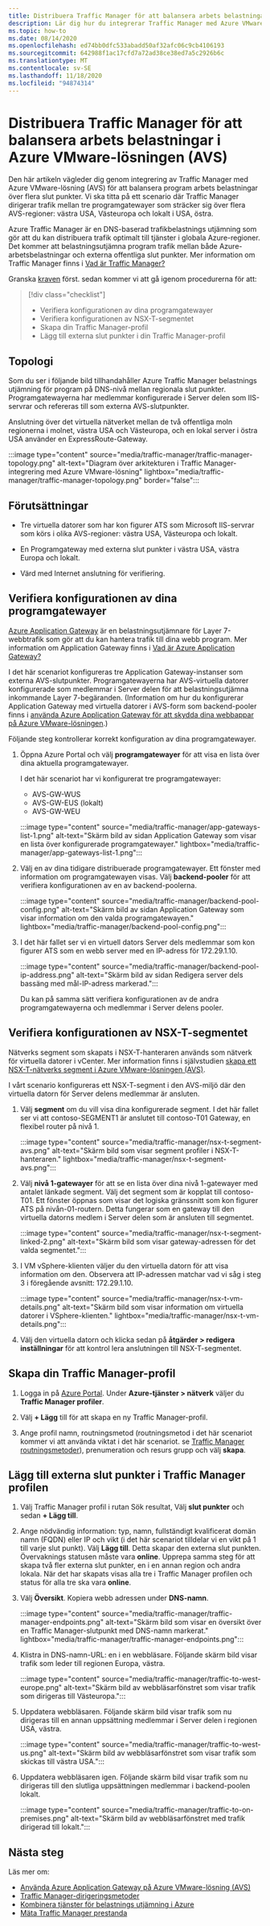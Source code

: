 ```yaml
---
title: Distribuera Traffic Manager för att balansera arbets belastningar i Azure VMware-lösningen (AVS)
description: Lär dig hur du integrerar Traffic Manager med Azure VMware-lösningen (AVS) för att balansera program arbets belastningar över flera slut punkter i olika regioner.
ms.topic: how-to
ms.date: 08/14/2020
ms.openlocfilehash: ed74bb0dfc533abadd50af32afc06c9cb4106193
ms.sourcegitcommit: 642988f1ac17cfd7a72ad38ce38ed7a5c2926b6c
ms.translationtype: MT
ms.contentlocale: sv-SE
ms.lasthandoff: 11/18/2020
ms.locfileid: "94874314"
---
```

# <a name="deploy-traffic-manager-to-balance-azure-vmware-solution-avs-workloads"></a>Distribuera Traffic Manager för att balansera arbets belastningar i Azure VMware-lösningen (AVS)

Den här artikeln vägleder dig genom integrering av Traffic Manager med Azure VMware-lösning (AVS) för att balansera program arbets belastningar över flera slut punkter. Vi ska titta på ett scenario där Traffic Manager dirigerar trafik mellan tre programgatewayer som sträcker sig över flera AVS-regioner: västra USA, Västeuropa och lokalt i USA, östra. 

Azure Traffic Manager är en DNS-baserad trafikbelastnings utjämning som gör att du kan distribuera trafik optimalt till tjänster i globala Azure-regioner. Det kommer att belastningsutjämna program trafik mellan både Azure-arbetsbelastningar och externa offentliga slut punkter. Mer information om Traffic Manager finns i [Vad är Traffic Manager?](../traffic-manager/traffic-manager-overview.md)

Granska [kraven](#prerequisites) först. sedan kommer vi att gå igenom procedurerna för att:

> [!div class="checklist"]
> * Verifiera konfigurationen av dina programgatewayer
> * Verifiera konfigurationen av NSX-T-segmentet
> * Skapa din Traffic Manager-profil
> * Lägg till externa slut punkter i din Traffic Manager-profil

## <a name="topology"></a>Topologi

Som du ser i följande bild tillhandahåller Azure Traffic Manager belastnings utjämning för program på DNS-nivå mellan regionala slut punkter. Programgatewayerna har medlemmar konfigurerade i Server delen som IIS-servrar och refereras till som externa AVS-slutpunkter.

Anslutning över det virtuella nätverket mellan de två offentliga moln regionerna i molnet, västra USA och Västeuropa, och en lokal server i östra USA använder en ExpressRoute-Gateway.   

:::image type="content" source="media/traffic-manager/traffic-manager-topology.png" alt-text="Diagram över arkitekturen i Traffic Manager-integrering med Azure VMware-lösning" lightbox="media/traffic-manager/traffic-manager-topology.png" border="false":::
 
## <a name="prerequisites"></a>Förutsättningar

- Tre virtuella datorer som har kon figurer ATS som Microsoft IIS-servrar som körs i olika AVS-regioner: västra USA, Västeuropa och lokalt. 

- En Programgateway med externa slut punkter i västra USA, västra Europa och lokalt.

- Värd med Internet anslutning för verifiering. 

## <a name="verify-configuration-of-your-application-gateways"></a>Verifiera konfigurationen av dina programgatewayer

[Azure Application Gateway](https://azure.microsoft.com/services/application-gateway/) är en belastningsutjämnare för Layer 7-webbtrafik som gör att du kan hantera trafik till dina webb program. Mer information om Application Gateway finns i [Vad är Azure Application Gateway?](../application-gateway/overview.md) 

I det här scenariot konfigureras tre Application Gateway-instanser som externa AVS-slutpunkter. Programgatewayerna har AVS-virtuella datorer konfigurerade som medlemmar i Server delen för att belastningsutjämna inkommande Layer 7-begäranden. (Information om hur du konfigurerar Application Gateway med virtuella datorer i AVS-form som backend-pooler finns i [använda Azure Application Gateway för att skydda dina webbappar på Azure VMware-lösningen](protect-azure-vmware-solution-with-application-gateway.md).)  

Följande steg kontrollerar korrekt konfiguration av dina programgatewayer.

1. Öppna Azure Portal och välj **programgatewayer** för att visa en lista över dina aktuella programgatewayer. 

    I det här scenariot har vi konfigurerat tre programgatewayer:
    - AVS-GW-WUS
    - AVS-GW-EUS (lokalt)
    - AVS-GW-WEU

    :::image type="content" source="media/traffic-manager/app-gateways-list-1.png" alt-text="Skärm bild av sidan Application Gateway som visar en lista över konfigurerade programgatewayer." lightbox="media/traffic-manager/app-gateways-list-1.png":::

2. Välj en av dina tidigare distribuerade programgatewayer. Ett fönster med information om programgatewayen visas. Välj **backend-pooler** för att verifiera konfigurationen av en av backend-poolerna.

   :::image type="content" source="media/traffic-manager/backend-pool-config.png" alt-text="Skärm bild av sidan Application Gateway som visar information om den valda programgatewayen." lightbox="media/traffic-manager/backend-pool-config.png":::
 
3. I det här fallet ser vi en virtuell dators Server dels medlemmar som kon figurer ATS som en webb server med en IP-adress för 172.29.1.10.
 
    :::image type="content" source="media/traffic-manager/backend-pool-ip-address.png" alt-text="Skärm bild av sidan Redigera server dels bassäng med mål-IP-adress markerad.":::

    Du kan på samma sätt verifiera konfigurationen av de andra programgatewayerna och medlemmar i Server delens pooler. 

## <a name="verify-configuration-of-the-nsx-t-segment"></a>Verifiera konfigurationen av NSX-T-segmentet

Nätverks segment som skapats i NSX-T-hanteraren används som nätverk för virtuella datorer i vCenter. Mer information finns i självstudien [skapa ett NSX-T-nätverks segment i Azure VMware-lösningen (AVS)](tutorial-nsx-t-network-segment.md).

I vårt scenario konfigureras ett NSX-T-segment i den AVS-miljö där den virtuella datorn för Server delens medlemmar är ansluten.

1. Välj **segment** om du vill visa dina konfigurerade segment. I det här fallet ser vi att contoso-SEGMENT1 är anslutet till contoso-T01 Gateway, en flexibel router på nivå 1.

    :::image type="content" source="media/traffic-manager/nsx-t-segment-avs.png" alt-text="Skärm bild som visar segment profiler i NSX-T-hanteraren." lightbox="media/traffic-manager/nsx-t-segment-avs.png":::    

2. Välj **nivå 1-gatewayer** för att se en lista över dina nivå 1-gatewayer med antalet länkade segment. Välj det segment som är kopplat till contoso-T01. Ett fönster öppnas som visar det logiska gränssnitt som kon figurer ATS på nivån-01-routern. Detta fungerar som en gateway till den virtuella datorns medlem i Server delen som är ansluten till segmentet.

   :::image type="content" source="media/traffic-manager/nsx-t-segment-linked-2.png" alt-text="Skärm bild som visar gateway-adressen för det valda segmentet.":::    

3. I VM vSphere-klienten väljer du den virtuella datorn för att visa information om den. Observera att IP-adressen matchar vad vi såg i steg 3 i föregående avsnitt: 172.29.1.10.

    :::image type="content" source="media/traffic-manager/nsx-t-vm-details.png" alt-text="Skärm bild som visar information om virtuella datorer i VSphere-klienten." lightbox="media/traffic-manager/nsx-t-vm-details.png":::    

4. Välj den virtuella datorn och klicka sedan på **åtgärder > redigera inställningar** för att kontrol lera anslutningen till NSX-T-segmentet.

## <a name="create-your-traffic-manager-profile"></a>Skapa din Traffic Manager-profil

1. Logga in på [Azure Portal](https://rc.portal.azure.com/#home). Under **Azure-tjänster > nätverk** väljer du **Traffic Manager profiler**.

2. Välj **+ Lägg** till för att skapa en ny Traffic Manager-profil.
 
3. Ange profil namn, routningsmetod (routningsmetod i det här scenariot kommer vi att använda viktat i det här scenariot. se [Traffic Manager routningsmetoder](../traffic-manager/traffic-manager-routing-methods.md)), prenumeration och resurs grupp och välj **skapa**.

## <a name="add-external-endpoints-into-the-traffic-manager-profile"></a>Lägg till externa slut punkter i Traffic Manager profilen

1. Välj Traffic Manager profil i rutan Sök resultat, Välj **slut punkter** och sedan **+ Lägg till**.

2. Ange nödvändig information: typ, namn, fullständigt kvalificerat domän namn (FQDN) eller IP och vikt (i det här scenariot tilldelar vi en vikt på 1 till varje slut punkt). Välj **Lägg till**. Detta skapar den externa slut punkten. Övervaknings statusen måste vara **online**. Upprepa samma steg för att skapa två fler externa slut punkter, en i en annan region och andra lokala. När det har skapats visas alla tre i Traffic Manager profilen och status för alla tre ska vara **online**.

3. Välj **Översikt**. Kopiera webb adressen under **DNS-namn**.

   :::image type="content" source="media/traffic-manager/traffic-manager-endpoints.png" alt-text="Skärm bild som visar en översikt över en Traffic Manager-slutpunkt med DNS-namn markerat." lightbox="media/traffic-manager/traffic-manager-endpoints.png"::: 

4. Klistra in DNS-namn-URL: en i en webbläsare. Följande skärm bild visar trafik som leder till regionen Europa, västra.

   :::image type="content" source="media/traffic-manager/traffic-to-west-europe.png" alt-text="Skärm bild av webbläsarfönstret som visar trafik som dirigeras till Västeuropa."::: 

5. Uppdatera webbläsaren. Följande skärm bild visar trafik som nu dirigeras till en annan uppsättning medlemmar i Server delen i regionen USA, västra.

   :::image type="content" source="media/traffic-manager/traffic-to-west-us.png" alt-text="Skärm bild av webbläsarfönstret som visar trafik som skickas till västra USA."::: 

6. Uppdatera webbläsaren igen. Följande skärm bild visar trafik som nu dirigeras till den slutliga uppsättningen medlemmar i backend-poolen lokalt.

   :::image type="content" source="media/traffic-manager/traffic-to-on-premises.png" alt-text="Skärm bild av webbläsarfönstret med trafik dirigerad till lokalt.":::

## <a name="next-steps"></a>Nästa steg

Läs mer om:

- [Använda Azure Application Gateway på Azure VMware-lösning (AVS)](protect-azure-vmware-solution-with-application-gateway.md)
- [Traffic Manager-dirigeringsmetoder](../traffic-manager/traffic-manager-routing-methods.md)
- [Kombinera tjänster för belastnings utjämning i Azure](../traffic-manager/traffic-manager-load-balancing-azure.md)
- [Mäta Traffic Manager prestanda](../traffic-manager/traffic-manager-performance-considerations.md)
